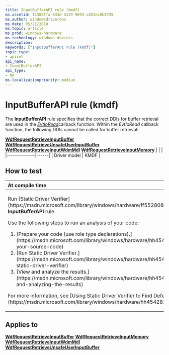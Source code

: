 ```yaml
---
title: InputBufferAPI rule (kmdf)
ms.assetid: 11388ffa-633d-4129-9693-a351ec8b0735
ms.author: windowsdriverdev
ms.date: 05/21/2018
ms.topic: article
ms.prod: windows-hardware
ms.technology: windows-devices
description: 
keywords: ["InputBufferAPI rule (kmdf)"]
topic_type:
- apiref
api_name:
- InputBufferAPI
api_type:
- NA
ms.localizationpriority: medium
---
```


# InputBufferAPI rule (kmdf)


The **InputBufferAPI** rule specifies that the correct DDIs for buffer retrieval are used in the [*EvtIoRead*](https://msdn.microsoft.com/library/windows/hardware/ff541776)callback function. Within the *EvtIoRead* callback function, the following DDIs cannot be called for buffer retrieval:

[**WdfRequestRetrieveInputBuffer**](https://msdn.microsoft.com/library/windows/hardware/ff550014)
[**WdfRequestRetrieveUnsafeUserInputBuffer**](https://msdn.microsoft.com/library/windows/hardware/ff550022)
[**WdfRequestRetrieveInputWdmMdl**](https://msdn.microsoft.com/library/windows/hardware/ff550016)
[**WdfRequestRetrieveInputMemory**](https://msdn.microsoft.com/library/windows/hardware/ff550015)
|              |      |
|--------------|------|
| Driver model | KMDF |

How to test
-----------

<table>
<colgroup>
<col width="100%" />
</colgroup>
<thead>
<tr class="header">
<th align="left">At compile time</th>
</tr>
</thead>
<tbody>
<tr class="odd">
<td align="left"><p>Run [Static Driver Verifier](https://msdn.microsoft.com/library/windows/hardware/ff552808) and specify the <strong>InputBufferAPI</strong> rule.</p>
Use the following steps to run an analysis of your code:
<ol>
<li>[Prepare your code (use role type declarations).](https://msdn.microsoft.com/library/windows/hardware/hh454281#preparing-your-source-code)</li>
<li>[Run Static Driver Verifier.](https://msdn.microsoft.com/library/windows/hardware/hh454281#running-static-driver-verifier)</li>
<li>[View and analyze the results.](https://msdn.microsoft.com/library/windows/hardware/hh454281#viewing-and-analyzing-the-results)</li>
</ol>
<p>For more information, see [Using Static Driver Verifier to Find Defects in Drivers](https://msdn.microsoft.com/library/windows/hardware/hh454281).</p></td>
</tr>
</tbody>
</table>

Applies to
----------

[**WdfRequestRetrieveInputBuffer**](https://msdn.microsoft.com/library/windows/hardware/ff550014)
[**WdfRequestRetrieveInputMemory**](https://msdn.microsoft.com/library/windows/hardware/ff550015)
[**WdfRequestRetrieveInputWdmMdl**](https://msdn.microsoft.com/library/windows/hardware/ff550016)
[**WdfRequestRetrieveUnsafeUserInputBuffer**](https://msdn.microsoft.com/library/windows/hardware/ff550022)
 

 





